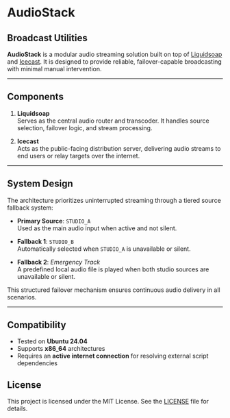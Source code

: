 # AudioStack

## Broadcast Utilities

**AudioStack** is a modular audio streaming solution built on top of [Liquidsoap](https://www.liquidsoap.info) and [Icecast](https://icecast.org). It is designed to provide reliable, failover-capable broadcasting with minimal manual intervention.

---

## Components

1. **Liquidsoap**  
   Serves as the central audio router and transcoder. It handles source selection, failover logic, and stream processing.

2. **Icecast**  
   Acts as the public-facing distribution server, delivering audio streams to end users or relay targets over the internet.

---

## System Design

The architecture prioritizes uninterrupted streaming through a tiered source fallback system:

- **Primary Source**: `STUDIO_A`  
  Used as the main audio input when active and not silent.

- **Fallback 1**: `STUDIO_B`  
  Automatically selected when `STUDIO_A` is unavailable or silent.

- **Fallback 2**: *Emergency Track*  
  A predefined local audio file is played when both studio sources are unavailable or silent.

This structured failover mechanism ensures continuous audio delivery in all scenarios.

---

## Compatibility

- Tested on **Ubuntu 24.04**
- Supports **x86_64** architectures
- Requires an **active internet connection** for resolving external script dependencies

## License
This project is licensed under the MIT License. See the [LICENSE](LICENSE.md) file for details.